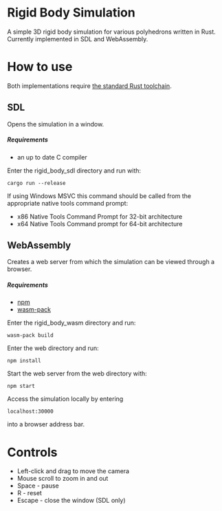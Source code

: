 # Rigid Body Simulation

A simple 3D rigid body simulation for various polyhedrons written in Rust. Currently implemented in SDL and WebAssembly.

# How to use

Both implementations require [the standard Rust toolchain](https://www.rust-lang.org/tools/install).

## SDL

Opens the simulation in a window.

##### Requirements
* an up to date C compiler

Enter the rigid_body_sdl directory and run with:
```
cargo run --release
```

If using Windows MSVC this command should be called from the appropriate native tools command prompt:
* x86 Native Tools Command Prompt for 32-bit architecture
* x64 Native Tools Command prompt for 64-bit architecture

## WebAssembly

Creates a web server from which the simulation can be viewed through a browser.

##### Requirements
* [npm](https://www.npmjs.com/get-npm)
* [wasm-pack](https://rustwasm.github.io/wasm-pack/installer/)

Enter the rigid_body_wasm directory and run:
```
wasm-pack build
```

Enter the web directory and run:
```
npm install
```

Start the web server from the web directory with:
```
npm start
```

Access the simulation locally by entering
```
localhost:30000
```
into a browser address bar.

# Controls

* Left-click and drag to move the camera
* Mouse scroll to zoom in and out
* Space - pause
* R - reset
* Escape - close the window (SDL only)

